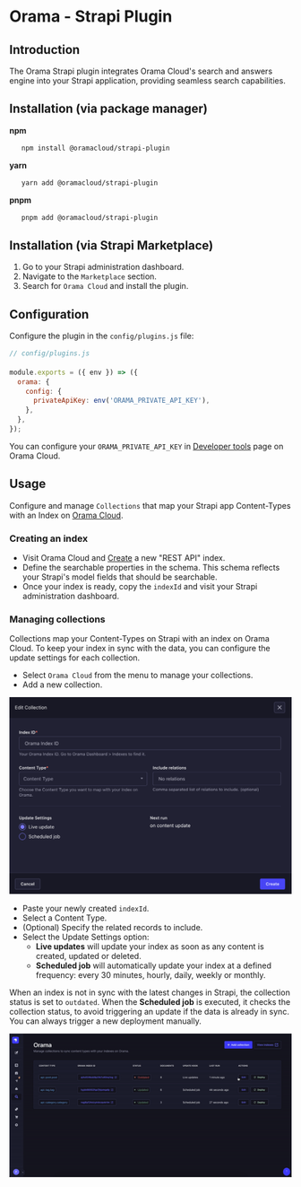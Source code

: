 # Orama - Strapi Plugin

## Introduction

The Orama Strapi plugin integrates Orama Cloud's search and answers engine into your Strapi application, providing
seamless search capabilities.

## Installation (via package manager)

**npm**

 ```sh
    npm install @oramacloud/strapi-plugin
 ```

**yarn**

 ```sh
    yarn add @oramacloud/strapi-plugin
 ```

**pnpm**

 ```sh
    pnpm add @oramacloud/strapi-plugin
 ```

## Installation (via Strapi Marketplace)

1. Go to your Strapi administration dashboard.
2. Navigate to the `Marketplace` section.
3. Search for `Orama Cloud` and install the plugin.

## Configuration

Configure the plugin in the `config/plugins.js` file:

```js
// config/plugins.js

module.exports = ({ env }) => ({
  orama: {
    config: {
      privateApiKey: env('ORAMA_PRIVATE_API_KEY'),
    },
  },
});
```

You can configure your `ORAMA_PRIVATE_API_KEY` in [Developer tools](https://cloud.orama.com/developer-tools) page on
Orama Cloud.

## Usage

Configure and manage `Collections` that map your Strapi app Content-Types with an Index
on [Orama Cloud](https://cloud.orama.com/indexes).

### Creating an index

- Visit Orama Cloud and [Create](https://cloud.orama.com/indexes/create/from-integrations) a new "REST API" index.
- Define the searchable properties in the schema. This schema reflects your Strapi's model fields that should be
  searchable.
- Once your index is ready, copy the `indexId` and visit your Strapi administration dashboard.

### Managing collections

Collections map your Content-Types on Strapi with an index on Orama Cloud. To keep your index in sync with the data, you
can configure the update settings for each collection.

- Select `Orama Cloud` from the menu to manage your collections.
- Add a new collection.

<img src="https://raw.githubusercontent.com/askorama/orama-plugin-strapi/main/misc/assets/collection.png" alt="Collection form" width="600" />

- Paste your newly created `indexId`.
- Select a Content Type.
- (Optional) Specify the related records to include.
- Select the Update Settings option:
  - **Live updates** will update your index as soon as any content is created, updated or deleted.
  - **Scheduled job** will automatically update your index at a defined frequency: every 30 minutes, hourly, daily,
    weekly or monthly.

When an index is not in sync with the latest changes in Strapi, the collection status is set to `outdated`.
When the **Scheduled job** is executed, it checks the collection status, to avoid triggering an update if the data is
already in sync. You can always trigger a new deployment manually.

<img src="https://raw.githubusercontent.com/askorama/orama-plugin-strapi/main/misc/assets/deploy.gif" alt="Manual deploy" width="600" />
